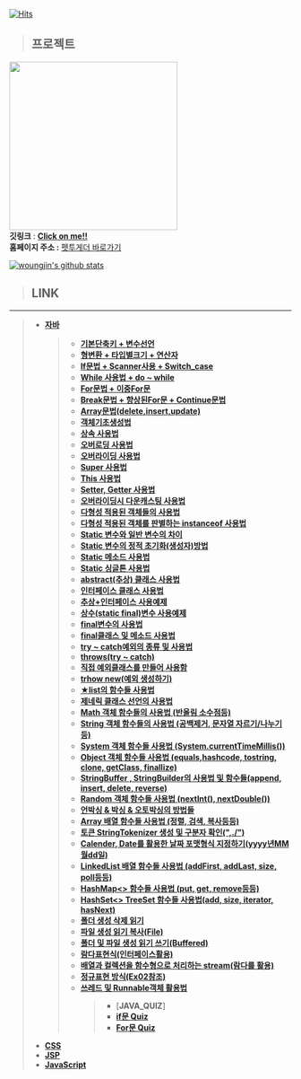 [![Hits](https://hits.seeyoufarm.com/api/count/incr/badge.svg?url=https%3A%2F%2Fgithub.com%2Fwoungjin&count_bg=%2379C83D&title_bg=%23555555&icon=&icon_color=%23E7E7E7&title=hits&edge_flat=false)](https://hits.seeyoufarm.com)
 



> ## __프로젝트__
[<img width="300" src="https://user-images.githubusercontent.com/74219139/112298267-29fae600-8cda-11eb-80d8-70eb62a381ba.png">](https://github.com/woungjin/PetTogether.git) </img> <br/>
__깃링크__ : [**Click on me!!**](https://github.com/woungjin/PetTogether.git) </br>
__홈페이지 주소 :__ [펫투게더 바로가기](http://pettogether.pw/)
 
[![woungjin's github stats](https://github-readme-stats.vercel.app/api?username=woungjin)](https://github.com/anuraghazra/github-readme-stats)

> ## __LINK__
- - - - - -
> + [__자바__](https://github.com/woungjin/JAVABasic.git)
>    > + [__기본단축키 + 변수선언__](https://github.com/woungjin/JAVABasic/tree/master/src/day01)
>    > + [__형변환 + 타입별크기 + 연산자__](https://github.com/woungjin/JAVABasic/tree/master/src/day02)
>    > + [__If문법 + Scanner사용 + Switch_case__](https://github.com/woungjin/JAVABasic/tree/master/src/day03)
>    > + [__While 사용법 + do ~ while__](https://github.com/woungjin/JAVABasic/tree/master/src/day03/While_)
>    > + [__For문법 + 이중For문__](https://github.com/woungjin/JAVABasic/tree/master/src/day04/for_)
>    > + [**Break문법 + 향상된For문 + Continue문법**](https://github.com/woungjin/JAVABasic/tree/master/src/day05)
>    > + [__Array문법(delete,insert,update)__](https://github.com/woungjin/JAVABasic/tree/master/src/day06/array)
>    > + [__객체기초생성법__](https://github.com/woungjin/JAVABasic/tree/master/src/day08_Class)
>    > + [__상속 사용법__](https://github.com/woungjin/JAVABasic/tree/master/src/day09_extends/inherit/bad)
>    > + [__오버로딩 사용법__](https://github.com/woungjin/JAVABasic/tree/master/src/day09_extends/overloading/basic)
>    > + [__오버라이딩 사용법__](https://github.com/woungjin/JAVABasic/tree/master/src/day09_extends/overriding)
>    > + [__Super 사용법__](https://github.com/woungjin/JAVABasic/tree/master/src/day09_extends/super_)
>    > + [__This 사용법__](https://github.com/woungjin/JAVABasic/tree/master/src/day09_extends/this_/baisc)
>    > + [__Setter, Getter 사용법__](https://github.com/woungjin/JAVABasic/tree/master/src/day10_public/encap/good)
>    > + [__오버라이딩시 다운캐스팅 사용법__](https://github.com/woungjin/JAVABasic/blob/master/src/day10_public/poly/MainClass.java)
>    > + [__다형성 적용된 객체들의 사용법__](https://github.com/woungjin/JAVABasic/blob/master/src/day10_public/poly2/Main.java)
>    > + [__다형성 적용된 객체를 판별하는 instanceof 사용법__](https://github.com/woungjin/JAVABasic/blob/master/src/day10_public/poly_instanceof/Main.java)
>    > + [__Static 변수와 일반 변수의 차이__](https://github.com/woungjin/JAVABasic/tree/master/src/day11_static/static_/basic)
>    > + [__Static 변수의 정적 초기화(생성자)방법__](https://github.com/woungjin/JAVABasic/tree/master/src/day11_static/static_/init)
>    > + [__Static 메소드 사용법__](https://github.com/woungjin/JAVABasic/tree/master/src/day11_static/static_/method)
>    > + [__Static 싱글톤 사용법__](https://github.com/woungjin/JAVABasic/tree/master/src/day11_static/static_/singleton)
>    > + [__abstract(추상) 클래스 사용법__](https://github.com/woungjin/JAVABasic/tree/master/src/day12_abs_inter/good)
>    > + [__인터페이스 클래스 사용법__](https://github.com/woungjin/JAVABasic/tree/master/src/day12_abs_inter/inter_basic)
>    > + [__추상+인터페이스 사용예제__](https://github.com/woungjin/JAVABasic/tree/master/src/day12_abs_inter/inter_basic2)
>    > + [__상수(static final)변수 사용예제__](https://github.com/woungjin/JAVABasic/tree/master/src/day12_final_/constant)
>    > + [__final변수의 사용법__](https://github.com/woungjin/JAVABasic/tree/master/src/day12_final_/field)
>    > + [__final클래스 및 메소드 사용법__](https://github.com/woungjin/JAVABasic/tree/master/src/day12_final_/method)
>    > + [__try ~ catch예외의 종류 및 사용법__](https://github.com/woungjin/JAVABasic/tree/master/src/day13_exception/throws_)
>    > + [__throws(try ~ catch)__](https://github.com/woungjin/JAVABasic/tree/master/src/day13_exception/throws_)
>    > + [__직접 예외클래스를 만들어 사용함__](https://github.com/woungjin/JAVABasic/tree/master/src/day13_exception/myexception)
>    > + [__trhow new(예외 생성하기)__](https://github.com/woungjin/JAVABasic/tree/master/src/day13_exception2/throws_)
>    > + [__★list의 함수들 사용법__](https://github.com/woungjin/JAVABasic/tree/master/src/day14/collection/list)
>    > + [__제네릭 클래스 선언의 사용법__](https://github.com/woungjin/JAVABasic/tree/master/src/day14/generic/good2)
>    > + [__Math 객체 함수들의 사용법 (반올림 소수점등)__](https://github.com/woungjin/JAVABasic/tree/master/src/day14_api/lang/math)
>    > + [__String 객체 함수들의 사용법 (공백제거, 문자열 자르기/나누기등)__](https://github.com/woungjin/JAVABasic/tree/master/src/day14_api/lang/string)
>    > + [__System 객체 함수들 사용법 (System.currentTimeMillis())__](https://github.com/woungjin/JAVABasic/tree/master/src/day14_api/lang/system)
>    > + [__Object 객체 함수들 사용법 (equals,hashcode, tostring, clone, getClass, finallize)__](https://github.com/woungjin/JAVABasic/tree/master/src/day14_api/lang/object)
>    > + [__StringBuffer , StringBuilder의 사용법 및 함수들(append, insert, delete, reverse)__](https://github.com/woungjin/JAVABasic/tree/master/src/day14_api/lang/stringbuilder)
>    > + [__Random 객체 함수들 사용법 (nextInt(), nextDouble())__](https://github.com/woungjin/JAVABasic/tree/master/src/day14_api/random)
>    > + [__언박싱 & 박싱 & 오토박싱의 방법들__](https://github.com/woungjin/JAVABasic/tree/master/src/day14_api/wrapper)
>    > + [__Array 배열 함수들 사용법 (정렬, 검색, 복사등등)__](https://github.com/woungjin/JAVABasic/tree/master/src/day14_api/util/array)
>    > + [__토큰 StringTokenizer 생성 및 구분자 확인(",./")__](https://github.com/woungjin/JAVABasic/tree/master/src/day14_api/util/token)
>    > + [__Calender, Date를 활용한 날짜 포맷형식 지정하기(yyyy년MM월dd일)__](https://github.com/woungjin/JAVABasic/tree/master/src/day14_api/util/date)
>    > + [__LinkedList 배열 함수들 사용법 (addFirst, addLast, size, poll등등)__](https://github.com/woungjin/JAVABasic/tree/master/src/day14_collection/list)
>    > + [__HashMap<> 함수들 사용법 (put, get, remove등등)__](https://github.com/woungjin/JAVABasic/tree/master/src/day14_collection/map)
>    > + [__HashSet<> TreeSet 함수들 사용법(add, size, iterator, hasNext)__](https://github.com/woungjin/JAVABasic/tree/master/src/day14_collection/set)
>    > + [__폴더 생성 삭제 읽기__](https://github.com/woungjin/JAVABasic/tree/master/src/day15_api/io/reader_writer)
>    > + [__파일 생성 읽기 복사(File)__](https://github.com/woungjin/JAVABasic/tree/master/src/day15_api/io/stream)
>    > + [__폴더 및 파일 생성 읽기 쓰기(Buffered)__](https://github.com/woungjin/JAVABasic/tree/master/src/day16_api/io/buffered)
>    > + [__람다표현식(인터페이스활용)__](https://github.com/woungjin/JAVABasic/tree/master/src/day16_api/ramda/basic01)
>    > + [__배열과 컬렉션을 함수형으로 처리하는 stream(람다를 활용)__](https://github.com/woungjin/JAVABasic/tree/master/src/day16_api/ramda/stream)
>    > + [__정규표현 방식(Ex02참조)__](https://github.com/woungjin/JAVABasic/tree/master/src/day16_regex/pattern)
>    > + [__쓰레드 및 Runnable객체 활용법__](https://github.com/woungjin/JAVABasic/tree/master/src/day17_thread/runable)
>    >    > + [__JAVA_QUIZ__]
>    >    > + [__if문 Quiz__](https://github.com/woungjin/JAVABasic/tree/master/src/Quiz_/if_)
>    >    > + [__For문 Quiz__](https://github.com/woungjin/JAVABasic/tree/master/src/Quiz_/for_)
>    >    > 
> + [__CSS__](https://github.com/woungjin/VSCODE_CSS)
> + [__JSP__](https://github.com/woungjin/JSPBasic)
> + [__JavaScript__](https://github.com/woungjin/Javascript)
> 

